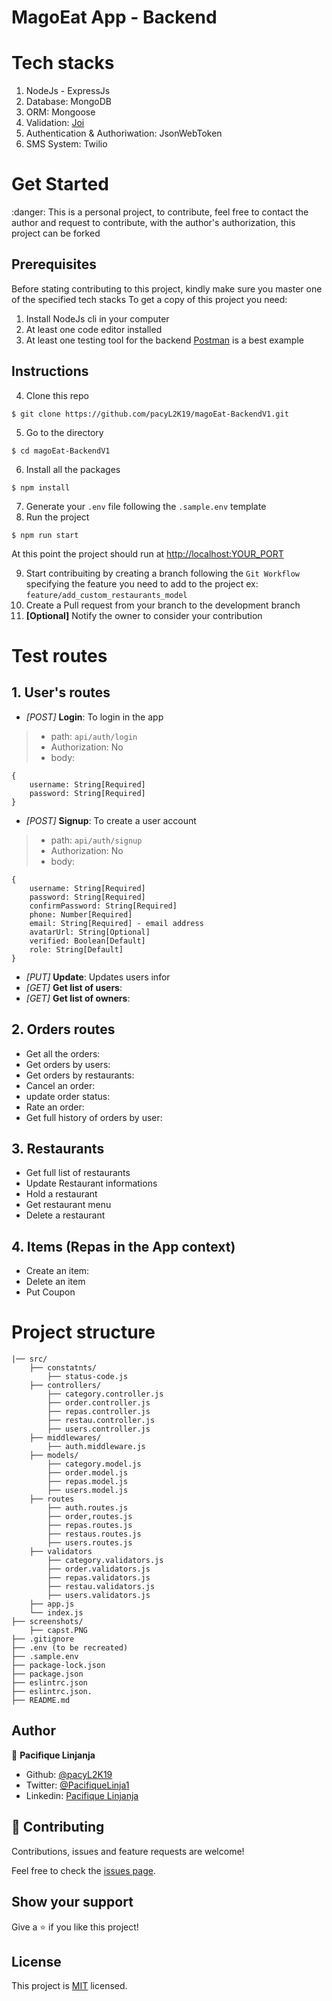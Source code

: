 # MagoEat App - Backend

# Tech stacks

1. NodeJs - ExpressJs
2. Database: MongoDB 
3. ORM: Mongoose
4. Validation: [Joi](https://joi.dev/api/)
5. Authentication & Authoriwation: JsonWebToken
6. SMS System: Twilio

# Get Started

:danger: This is a personal project, to contribute, feel free to contact the author and request to contribute, with the author's authorization, this project can be forked

## Prerequisites

Before stating contributing to this project, kindly make sure you master one of the specified tech stacks 
To get a copy of this project you need: 

1. Install NodeJs cli in your computer
2. At least one code editor installed
3. At least one testing tool for the backend [Postman](https://www.postman.com/) is a best example

## Instructions

4. Clone this repo
```
$ git clone https://github.com/pacyL2K19/magoEat-BackendV1.git
```
5. Go to the directory
```
$ cd magoEat-BackendV1
```
6. Install all the packages
```
$ npm install
```
7. Generate your `.env` file following the `.sample.env` template
8. Run the project 
```
$ npm run start 
```
At this point the project should run at 
[http://localhost:YOUR_PORT](http://localhost:8080)

9. Start contribuiting by creating a branch following the `Git Workflow` specifying the feature you need to add to the project ex: `feature/add_custom_restaurants_model`
10. Create a Pull request from your branch to the development branch
11. **[Optional]** Notify the owner to consider your contribution

# Test routes

## 1. User's routes
- *[POST]* **Login**: To login in the app
> - path: `api/auth/login`
> - Authorization: No
> - body: 
```
{
    username: String[Required]
    password: String[Required]
}
```
- *[POST]* **Signup**: To create a user account
> - path: `api/auth/signup`
> - Authorization: No
> - body: 
```
{
    username: String[Required]
    password: String[Required]
    confirmPassword: String[Required]
    phone: Number[Required]
    email: String[Required] - email address
    avatarUrl: String[Optional]
    verified: Boolean[Default]
    role: String[Default]
}
```
- *[PUT]* **Update**: Updates users infor 
- *[GET]* **Get list of users**:
- *[GET]* **Get list of owners**:

## 2. Orders routes
- Get all the orders:
- Get orders by users:
- Get orders by restaurants:
- Cancel an order: 
- update order status:
- Rate an order:
- Get full history of orders by user:

## 3. Restaurants
- Get full list of restaurants
- Update Restaurant informations 
- Hold a restaurant 
- Get restaurant menu 
- Delete a restaurant

## 4. Items (Repas in the App context)
- Create an item: 
- Delete an item 
- Put Coupon 

# Project structure

    |── src/
        ├── constatnts/
            ├── status-code.js
        ├── controllers/
            ├── category.controller.js
            ├── order.controller.js
            ├── repas.controller.js
            ├── restau.controller.js
            ├── users.controller.js
        ├── middlewares/
            ├── auth.middleware.js
        ├── models/
            ├── category.model.js
            ├── order.model.js
            ├── repas.model.js
            ├── users.model.js
        ├── routes
            ├── auth.routes.js
            ├── order,routes.js
            ├── repas.routes.js
            ├── restaus.routes.js
            ├── users.routes.js
        ├── validators
            ├── category.validators.js
            ├── order.validators.js
            ├── repas.validators.js
            ├── restau.validators.js
            ├── users.validators.js
        ├── app.js
        └── index.js
    ├── screenshots/
        ├── capst.PNG
    ├── .gitignore
    ├── .env (to be recreated)
    ├── .sample.env
    ├── package-lock.json
    ├── package.json
    ├── eslintrc.json
    ├── eslintrc.json.
    ├── README.md

## Author

👤 **Pacifique Linjanja**

- Github: [@pacyL2K19](https://github.com/pacyL2K19)
- Twitter: [@PacifiqueLinja1](https://twitter.com/PacifiqueLinja1)
- Linkedin: [Pacifique Linjanja](https://www.linkedin.com/in/pacifique-linjanja/)


## 🤝 Contributing

Contributions, issues and feature requests are welcome!

Feel free to check the [issues page](https://github.com/pacyL2K19/magoEat-BackendV1/issues).

## Show your support

Give a ⭐️ if you like this project! 

## License

This project is [MIT](lic.url) licensed.

